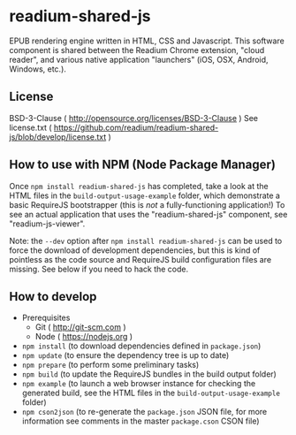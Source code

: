 # readium-shared-js

EPUB rendering engine written in HTML, CSS and Javascript.
This software component is shared between the Readium Chrome extension, "cloud reader",
and various native application "launchers" (iOS, OSX, Android, Windows, etc.).


## License

BSD-3-Clause ( http://opensource.org/licenses/BSD-3-Clause )
See license.txt ( https://github.com/readium/readium-shared-js/blob/develop/license.txt )


## How to use with NPM (Node Package Manager)

Once `npm install readium-shared-js` has completed, take a look at the HTML files in the `build-output-usage-example` folder,
which demonstrate a basic RequireJS bootstrapper (this is *not* a fully-functioning application!)
To see an actual application that uses the "readium-shared-js" component, see "readium-js-viewer".

Note: the `--dev` option after `npm install readium-shared-js` can be used to force the download of development dependencies,
but this is kind of pointless as the code source and RequireJS build configuration files are missing.
See below if you need to hack the code.


## How to develop

* Prerequisites
  * Git ( http://git-scm.com )
  * Node ( https://nodejs.org )
* `npm install` (to download dependencies defined in `package.json`)
* `npm update` (to ensure the dependency tree is up to date)
* `npm prepare` (to perform some preliminary tasks)
* `npm build` (to update the RequireJS bundles in the build output folder)
* `npm example` (to launch a web browser instance for checking the generated build, see the HTML files in the `build-output-usage-example` folder)
* `npm cson2json` (to re-generate the `package.json` JSON file, for more information see comments in the master `package.cson` CSON file)